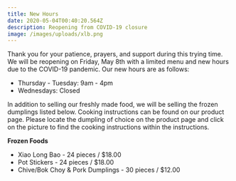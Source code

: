 ```yaml
---
title: New Hours
date: 2020-05-04T00:40:20.564Z
description: Reopening from COVID-19 closure
image: /images/uploads/xlb.png
---
```

Thank you for your patience, prayers, and support during this trying time. We will be reopening on Friday, May 8th with a limited menu and new hours due to the COVID-19 pandemic. Our new hours are as follows:

* Thursday - Tuesday: 9am - 4pm
* Wednesdays: Closed 

In addition to selling our freshly made food, we will be selling the frozen dumplings listed below. Cooking instructions can be found on our product page. Please locate the dumpling of choice on the product page and click on the picture to find the cooking instructions within the instructions. 

**Frozen Foods** 

* Xiao Long Bao - 24 pieces / $18.00
* Pot Stickers - 24 pieces / $18.00
* Chive/Bok Choy & Pork Dumplings - 30 pieces / $12.00